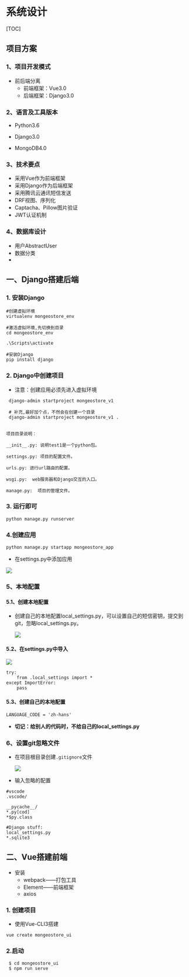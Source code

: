 # 系统设计

[TOC]

## 项目方案

### 1、项目开发模式

- 前后端分离
  - 前端框架：Vue3.0
  - 后端框架：Django3.0

### 2、语言及工具版本

- Python3.6

- Django3.0

- MongoDB4.0

### 3、技术要点

- 采用Vue作为前端框架
- 采用Django作为后端框架
- 采用腾讯云通讯短信发送
- DRF视图、序列化
- Captacha、Pillow图片验证
- JWT认证机制

### 4、数据库设计

- 用户AbstractUser
- 数据分类
- 

## 一、Django搭建后端

### 1. 安装Django

```
#创建虚拟环境
virtualenv mongeostore_env

#激活虚拟环境,先切换到目录
cd mongeostore_env

.\Scripts\activate

#安装Django
pip install django
```

### 2. Django中创建项目

- 注意：创建应用必须先进入虚拟环境

```
 django-admin startproject mongeostore_v1
 
 # 补充,最好加个点，不然会在创建一个目录
 django-admin startproject mongeostore_v1 .
  
```



```
项目目录说明：

__init__.py: 说明test1是一个python包。

settings.py: 项目的配置文件。

urls.py: 进行url路由的配置。

wsgi.py:  web服务器和Django交互的入口。

manage.py:  项目的管理文件。
```

###  3. 运行即可

```
python manage.py runserver
```



### 4.创建应用

```
python manage.py startapp mongeostore_app
```

- 在settings.py中添加应用

![](IMG/微信截图_20200827140653.png)



### 5、本地配置

#### 5.1、创建本地配置

- 创建自己的本地配置local_settings.py，可以设置自己的短信密钥，提交到git，忽略local_settings.py。

  ![](IMG/微信截图_20200831084404.png)

#### 5.2、在settings.py中导入

![](IMG/微信截图_20200831084648.png)

```
try:
    from .local_settings import *
except ImportError:
    pass
```

#### 5.3、创建自己的本地配置

```
LANGUAGE_CODE = 'zh-hans'
```

- **切记：给别人的代码时，不给自己的local_settings.py**



### 6、设置git忽略文件

- 在项目根目录创建`.gitignore`文件

  ![](IMG/微信截图_20200831085321.png)

- 输入忽略的配置

```
#vscode
.vscode/

__pycache__/
*.py[cod]
*$py.class

#Django stuff:
local_settings.py
*.sqlite3
```



## 二、Vue搭建前端

- 安装
  - webpack——打包工具
  - Element——前端框架
  - axios

### 1. 创建项目

- 使用Vue-CLI3搭建

```
vue create mongeostore_ui
```



### 2.启动

```
 $ cd mongeostore_ui
 $ npm run serve
```



